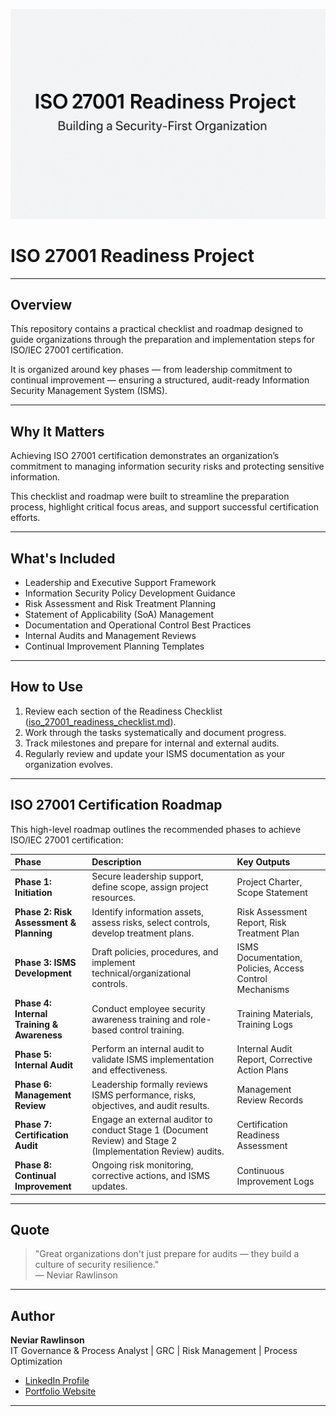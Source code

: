 ![ISO 27001 Readiness Banner](assets/banner.png)

# ISO 27001 Readiness Project

---

## Overview

This repository contains a practical checklist and roadmap designed to guide organizations through the preparation and implementation steps for ISO/IEC 27001 certification.

It is organized around key phases — from leadership commitment to continual improvement — ensuring a structured, audit-ready Information Security Management System (ISMS).

---

## Why It Matters

Achieving ISO 27001 certification demonstrates an organization’s commitment to managing information security risks and protecting sensitive information.

This checklist and roadmap were built to streamline the preparation process, highlight critical focus areas, and support successful certification efforts.

---

## What's Included

- Leadership and Executive Support Framework
- Information Security Policy Development Guidance
- Risk Assessment and Risk Treatment Planning
- Statement of Applicability (SoA) Management
- Documentation and Operational Control Best Practices
- Internal Audits and Management Reviews
- Continual Improvement Planning Templates

---

## How to Use

1. Review each section of the Readiness Checklist ([iso_27001_readiness_checklist.md](./iso_27001_readiness_checklist.md)).
2. Work through the tasks systematically and document progress.
3. Track milestones and prepare for internal and external audits.
4. Regularly review and update your ISMS documentation as your organization evolves.

---

## ISO 27001 Certification Roadmap

This high-level roadmap outlines the recommended phases to achieve ISO/IEC 27001 certification:

| Phase | Description | Key Outputs |
|:------|:------------|:------------|
| **Phase 1: Initiation** | Secure leadership support, define scope, assign project resources. | Project Charter, Scope Statement |
| **Phase 2: Risk Assessment & Planning** | Identify information assets, assess risks, select controls, develop treatment plans. | Risk Assessment Report, Risk Treatment Plan |
| **Phase 3: ISMS Development** | Draft policies, procedures, and implement technical/organizational controls. | ISMS Documentation, Policies, Access Control Mechanisms |
| **Phase 4: Internal Training & Awareness** | Conduct employee security awareness training and role-based control training. | Training Materials, Training Logs |
| **Phase 5: Internal Audit** | Perform an internal audit to validate ISMS implementation and effectiveness. | Internal Audit Report, Corrective Action Plans |
| **Phase 6: Management Review** | Leadership formally reviews ISMS performance, risks, objectives, and audit results. | Management Review Records |
| **Phase 7: Certification Audit** | Engage an external auditor to conduct Stage 1 (Document Review) and Stage 2 (Implementation Review) audits. | Certification Readiness Assessment |
| **Phase 8: Continual Improvement** | Ongoing risk monitoring, corrective actions, and ISMS updates. | Continuous Improvement Logs |

---

## Quote

> "Great organizations don't just prepare for audits — they build a culture of security resilience."  
> — Neviar Rawlinson

---

## Author

**Neviar Rawlinson**  
IT Governance & Process Analyst | GRC | Risk Management | Process Optimization

- [LinkedIn Profile](https://www.linkedin.com/in/neviar-rawlinson-mba-itm-csm-23199616b/)
- [Portfolio Website](https://neviarrawlinson.github.io/)

---

